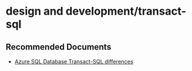 <properties
	pageTitle="design and development/transact-sql"
	description="design and development/transact-sql"
	service="microsoft.sql"
	resource="servers"
	authors="aashu"
	authoralias="Agrawal-Ashutosh"
	displayOrder=""
	selfHelpType="generic"
	supportTopicIds="31980437"
	resourceTags=""
	productPesIds="13491"
	cloudEnvironments="public"
/>

# design and development/transact-sql

## **Recommended Documents**

* [Azure SQL Database Transact-SQL differences](https://azure.microsoft.com/documentation/articles/sql-database-transact-sql-information/)

